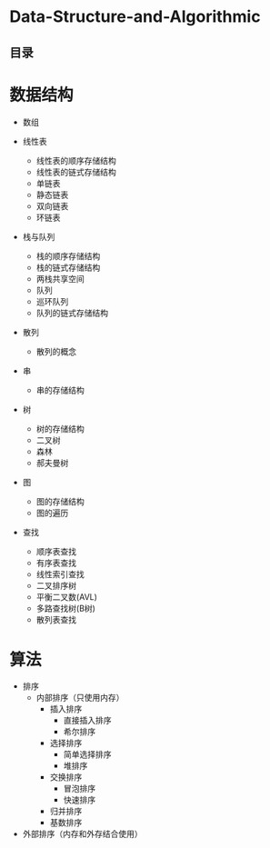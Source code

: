 # Data-Structure-and-Algorithmic

目录
---

#  数据结构
   *  数组
   *  线性表
      *  线性表的顺序存储结构
      *  线性表的链式存储结构
      *  单链表
      *  静态链表
      *  双向链表
      *  环链表
   *  栈与队列
      *  栈的顺序存储结构
      *  栈的链式存储结构
      *  两栈共享空间
      *  队列
      *  巡环队列
      *  队列的链式存储结构
   *  散列
      *  散列的概念
      
   *  串
      *  串的存储结构
   *  树
      *  树的存储结构
      *  二叉树
      *  森林
      *  郝夫曼树
   *  图
      *  图的存储结构
      *  图的遍历
   *  查找
      *  顺序表查找
      *  有序表查找
      *  线性索引查找
      *  二叉排序树
      *  平衡二叉数(AVL)
      *  多路查找树(B树)
      *  散列表查找
      

#  算法

   *  排序
      * 内部排序（只使用内存）
        *  插入排序
           *  直接插入排序
           *  希尔排序
        *  选择排序
           *  简单选择排序
           *  堆排序
        *  交换排序
           *  冒泡排序
           *  快速排序
        *  归并排序
        *  基数排序
   *  外部排序（内存和外存结合使用）

